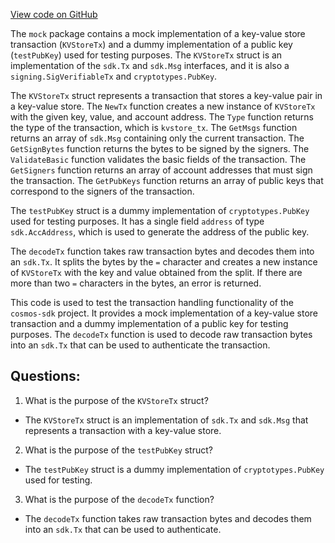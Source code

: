 [View code on GitHub](https://github.com/cosmos/cosmos-sdk.git/server/mock/tx.go)

The `mock` package contains a mock implementation of a key-value store transaction (`KVStoreTx`) and a dummy implementation of a public key (`testPubKey`) used for testing purposes. The `KVStoreTx` struct is an implementation of the `sdk.Tx` and `sdk.Msg` interfaces, and it is also a `signing.SigVerifiableTx` and `cryptotypes.PubKey`. 

The `KVStoreTx` struct represents a transaction that stores a key-value pair in a key-value store. The `NewTx` function creates a new instance of `KVStoreTx` with the given key, value, and account address. The `Type` function returns the type of the transaction, which is `kvstore_tx`. The `GetMsgs` function returns an array of `sdk.Msg` containing only the current transaction. The `GetSignBytes` function returns the bytes to be signed by the signers. The `ValidateBasic` function validates the basic fields of the transaction. The `GetSigners` function returns an array of account addresses that must sign the transaction. The `GetPubKeys` function returns an array of public keys that correspond to the signers of the transaction.

The `testPubKey` struct is a dummy implementation of `cryptotypes.PubKey` used for testing purposes. It has a single field `address` of type `sdk.AccAddress`, which is used to generate the address of the public key.

The `decodeTx` function takes raw transaction bytes and decodes them into an `sdk.Tx`. It splits the bytes by the `=` character and creates a new instance of `KVStoreTx` with the key and value obtained from the split. If there are more than two `=` characters in the bytes, an error is returned.

This code is used to test the transaction handling functionality of the `cosmos-sdk` project. It provides a mock implementation of a key-value store transaction and a dummy implementation of a public key for testing purposes. The `decodeTx` function is used to decode raw transaction bytes into an `sdk.Tx` that can be used to authenticate the transaction.
## Questions: 
 1. What is the purpose of the `KVStoreTx` struct?
- The `KVStoreTx` struct is an implementation of `sdk.Tx` and `sdk.Msg` that represents a transaction with a key-value store.

2. What is the purpose of the `testPubKey` struct?
- The `testPubKey` struct is a dummy implementation of `cryptotypes.PubKey` used for testing.

3. What is the purpose of the `decodeTx` function?
- The `decodeTx` function takes raw transaction bytes and decodes them into an `sdk.Tx` that can be used to authenticate.